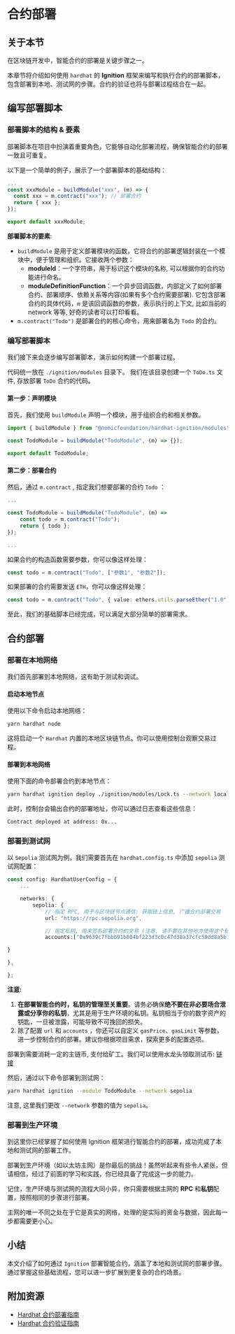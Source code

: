 # 合约部署

## 关于本节

在区块链开发中，智能合约的部署是关键步骤之一。

本章节将介绍如何使用 `hardhat` 的 **Ignition** 框架来编写和执行合约的部署脚本，包含部署到本地、测试网的步骤。合约的验证也将与部署过程结合在一起。

## 编写部署脚本

### 部署脚本的结构 & 要素

部署脚本在项目中扮演着重要角色，它能够自动化部署流程，确保智能合约的部署一致且可重复。

以下是一个简单的例子，展示了一个部署脚本的基础结构：

```typescript
...
const xxxModule = buildModule("xxx", (m) => {
  const xxx = m.contract("xxx"); // 部署合约
  return { xxx };
});

export default xxxModule;
```

**部署脚本的要素**:

- `buildModule` 是用于定义部署模块的函数，它将合约的部署逻辑封装在一个模块中，便于管理和组织。它接收两个参数：
  - **moduleId**：一个字符串，用于标识这个模块的名称, 可以根据你的合约功能进行命名。
  - **moduleDefinitionFunction**：一个异步回调函数，内部定义了如何部署合约、部署顺序、依赖关系等内容(如果有多个合约需要部署). 它包含部署合约的具体代码，`m` 是该回调函数的参数，表示执行的上下文, 比如当前的 network 等等, 好奇的读者可以打印看看。
- `m.contract("Todo")` 是部署合约的核心命令，用来部署名为 `Todo` 的合约。

### 编写部署脚本

我们接下来会逐步编写部署脚本，演示如何构建一个部署过程。

代码统一放在 `./ignition/modules` 目录下。 我们在该目录创建一个 `ToDo.ts` 文件, 存放部署 `ToDo` 合约的代码。

#### 第一步：声明模块

首先，我们使用 `buildModule` 声明一个模块，用于组织合约和相关参数。

```typescript
import { buildModule } from "@nomicfoundation/hardhat-ignition/modules";

const TodoModule = buildModule("TodoModule", (m) => {});

export default TodoModule;
```

#### 第二步：部署合约

然后，通过 `m.contract` , 指定我们想要部署的合约 `Todo` ：

```typescript
...

const TodoModule = buildModule("TodoModule", (m) =>
	const todo = m.contract("Todo");
	return { todo };
});

...
```

如果合约的构造函数需要参数，你可以像这样处理：

```typescript
const todo = m.contract("Todo", ["参数1", "参数2"]);
```

如果部署的合约需要发送 `ETH`，你可以像这样处理：

```typescript
const todo = m.contract("Todo", { value: ethers.utils.parseEther("1.0") });
```

至此，我们的基础脚本已经完成，可以满足大部分简单的部署需求。

## 合约部署

### 部署在本地网络

我们首先部署到本地网络，这有助于测试和调试。

#### 启动本地节点

使用以下命令启动本地网络：

```bash
yarn hardhat node
```

这将启动一个 `Hardhat` 内置的本地区块链节点。你可以使用控制台观察交易过程。

#### 部署到本地网络

使用下面的命令部署合约到本地节点：

```bash
yarn hardhat ignition deploy ./ignition/modules/Lock.ts --network localhost
```

此时，控制台会输出合约的部署地址，你可以通过日志查看这些信息：

```bash
Contract deployed at address: 0x...
```

### 部署到测试网

以 `Sepolia` 测试网为例，我们需要首先在 `hardhat.config.ts` 中添加 `sepolia` 测试网配置：

```typescript
const config: HardhatUserConfig = {
	...

	networks: {
		sepolia: {
			// 指定 RPC, 用于与区块链节点通信: 获取链上信息, 广播合约部署交易
			url: "https://rpc.sepolia.org",

			// 指定私钥, 用来签名部署合约的交易 (注意, 请不要在其他地方使用这个私钥)
			accounts:["0x9639c7fbbb91b804bf223d3c0c47d38a37cfc59dd8a5b13d0697bbe51ad03e21"]

}

},

};
```

**注意:**

1. **在部署智能合约时，私钥的管理至关重要**。请务必确保**绝不要在非必要场合泄露或分享你的私钥**，尤其是用于生产环境的私钥。私钥相当于你的数字资产的钥匙，一旦被泄露，可能导致不可挽回的损失。
2. 除了配置 `url` 和 `accounts` ，你还可以自定义 `gasPrice`、`gasLimit` 等参数，进一步控制合约的部署。建议你根据项目需求，探索更多的配置选项。

部署到需要消耗一定的主链币, 支付给矿工。我们可以使用水龙头领取测试币: [链接](https://cloud.google.com/application/web3/faucet/ethereum/sepolia)

然后，通过以下命令部署到测试网：

```bash
yarn hardhat ignition --module TodoModule --network sepolia
```

注意, 这里我们更改 `--network` 参数的值为 `sepolia`。

### 部署到生产环境

到这里你已经掌握了如何使用 Ignition 框架进行智能合约的部署，成功完成了本地和测试网的部署工作。

部署到生产环境（如以太坊主网）是你最后的挑战！虽然听起来有些令人紧张，但请相信，经过了前面的学习和实践，你已经具备了完成这一步的能力。

记住，生产环境与测试网的流程大同小异，你只需要根据主网的 **RPC** 和**私钥**配置，按照相同的步骤进行部署。

主网的唯一不同之处在于它是真实的网络，处理的是实际的资金与数据，因此每一步都需要更小心。

## 小结

本文介绍了如何通过 `Ignition` 部署智能合约，涵盖了本地和测试网的部署步骤。通过掌握这些基础流程，您可以进一步扩展到更复杂的合约场景。

## 附加资源

- [Hardhat 合约部署指南](https://hardhat.org/hardhat-runner/docs/guides/deploying)
- [Hardhat 合约验证指南](https://hardhat.org/hardhat-runner/docs/guides/verifying)
